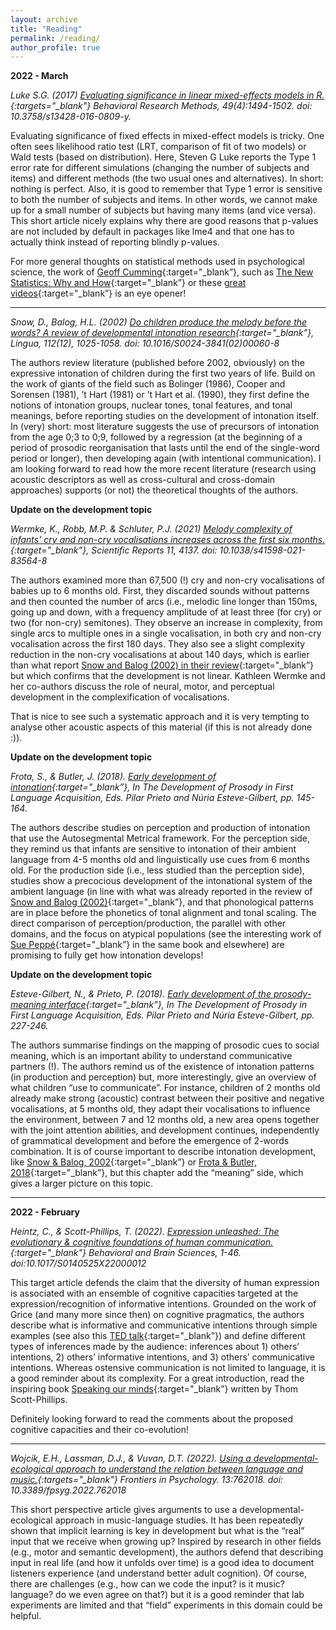 ```yaml
---
layout: archive
title: "Reading"
permalink: /reading/
author_profile: true
---
```


**2022 - March**

*Luke S.G. (2017) [Evaluating significance in linear mixed-effects models in R.](https://pubmed.ncbi.nlm.nih.gov/27620283/){:targets="_blank"} Behavioral Research Methods, 49(4):1494-1502. doi: 10.3758/s13428-016-0809-y.*

Evaluating significance of fixed effects in mixed-effect models is tricky. One often sees likelihood ratio test (LRT, comparison of fit of two models) or Wald tests (based on distribution). Here, Steven G Luke reports the Type 1 error rate for different simulations (changing the number of subjects and items) and different methods (the two usual ones and alternatives). In short: nothing is perfect. Also, it is good to remember that Type 1 error is sensitive to both the number of subjects and items. In other words, we cannot make up for a small number of subjects but having many items (and vice versa). This short article nicely explains why there are good reasons that p-values are not included by default in packages like lme4 and that one has to actually think instead of reporting blindly p-values.

For more general thoughts on statistical methods used in psychological science, the work of [Geoff Cumming](https://scholar.google.com/citations?user=0YcrKmYAAAAJ&hl=en){:target="_blank”}, such as [The New Statistics: Why and How](https://journals.sagepub.com/doi/10.1177/0956797613504966){:target="_blank”} or these [great videos](https://www.youtube.com/user/geoffdcumming/videos){:target="_blank”} is an eye opener!

***

*Snow, D., Balog, H.L. (2002) [Do children produce the melody before the words? A review of developmental intonation research](https://www.sciencedirect.com/science/article/pii/S0024384102000608?via%3Dihub){:target="_blank”}, Lingua, 112(12), 1025-1058. doi: 10.1016/S0024-3841(02)00060-8*

The authors review literature (published before 2002, obviously) on the expressive intonation of children during the first two years of life. Build on the work of giants of the field such as Bolinger (1986), Cooper and Sorensen (1981), ’t Hart (1981) or ’t Hart et al. (1990), they first define the notions of intonation groups, nuclear tones, tonal features, and tonal meanings, before reporting studies on the development of intonation itself. In (very) short: most literature suggests the use of precursors of intonation from the age 0;3 to 0;9, followed by a regression (at the beginning of a period of prosodic reorganisation that lasts until the end of the single-word period or longer), then developing again (with intentional communication). I am looking forward to read how the more recent literature (research using acoustic descriptors as well as cross-cultural and cross-domain approaches) supports (or not) the theoretical thoughts of the authors.

**Update on the development topic** 

*Wermke, K., Robb, M.P. & Schluter, P.J. (2021) [Melody complexity of infants’ cry and non-cry vocalisations increases across the first six months.](https://www.nature.com/articles/s41598-021-83564-8){:target="_blank”}, Scientific Reports 11, 4137. doi: 10.1038/s41598-021-83564-8*

The authors examined more than 67,500 (!) cry and non-cry vocalisations of babies up to 6 months old. First, they discarded sounds without patterns and then counted the number of arcs (i.e., melodic line longer than 150ms, going up and down, with a frequency amplitude of at least three (for cry) or two (for non-cry) semitones). They observe an increase in complexity, from single arcs to multiple ones in a single vocalisation, in both cry and non-cry vocalisation across the first 180 days. They also see a slight complexity reduction in the non-cry vocalisations at about 140 days, which is earlier than what report [Snow and Balog (2002) in their review](https://www.sciencedirect.com/science/article/pii/S0024384102000608?via%3Dihub){:target="_blank”} but which confirms that the development is not linear. Kathleen Wermke and her co-authors discuss the role of neural, motor, and perceptual development in the complexification of vocalisations. 

That is nice to see such a systematic approach and it is very tempting to analyse other acoustic aspects of this material (if this is not already done :)).

**Update on the development topic** 

*Frota, S., & Butler, J. (2018). [Early development of intonation](https://labfon.letras.ulisboa.pt/texts/Frota-Butler_2018.pdf){:target="_blank”}, In The Development of Prosody in First Language Acquisition, Eds. Pilar Prieto and Núria Esteve-Gilbert, pp. 145-164.* 

The authors describe studies on perception and production of intonation that use the Autosegmental Metrical framework. For the perception side, they remind us that infants are sensitive to intonation of their ambient language from 4-5 months old and linguistically use cues from 6 months old. For the production side (i.e., less studied than the perception side), studies show a precocious development of the intonational system of the ambient language (in line with what was already reported in the review of [Snow and Balog (2002)](https://www.sciencedirect.com/science/article/pii/S0024384102000608?via%3Dihub){:target="_blank”}, and that phonological patterns are in place before the phonetics of tonal alignment and tonal scaling. The direct comparison of perception/production, the parallel with other domains, and the focus on atypical populations (see the interesting work of [Sue Peppé](https://www.tandfonline.com/doi/abs/10.1080/17549500902906339){:target="_blank”} in the same book and elsewhere) are promising to fully get how intonation develops!

**Update on the development topic** 

*Esteve-Gilbert, N., & Prieto, P. (2018). [Early development of the prosody-meaning interface](https://benjamins.com/catalog/tilar.23.12est){:target="_blank”}, In The Development of Prosody in First Language Acquisition, Eds. Pilar Prieto and Núria Esteve-Gilbert, pp. 227-246.* 

The authors summarise findings on the mapping of prosodic cues to social meaning, which is an important ability to understand communicative partners (!). The authors remind us of the existence of intonation patterns (in production and perception) but, more interestingly, give an overview of what children “use to communicate”. For instance, children of 2 months old already make strong (acoustic) contrast between their positive and negative vocalisations, at 5 months old, they adapt their vocalisations to influence the environment, between 7 and 12 months old, a new area opens together with the joint attention abilities, and development continues, independently of grammatical development and before the emergence of 2-words combination. It is of course important to describe intonation development, like [Snow & Balog, 2002](https://www.sciencedirect.com/science/article/pii/S0024384102000608?via%3Dihub){:target="_blank”} or [Frota & Butler, 2018](https://labfon.letras.ulisboa.pt/texts/Frota-Butler_2018.pdf){:target="_blank”}, but this chapter add the “meaning” side, which gives a larger picture on this topic.

***

**2022 - February**

*Heintz, C., & Scott-Phillips, T. (2022). [Expression unleashed: The evolutionary & cognitive foundations of human communication.](https://pubmed.ncbi.nlm.nih.gov/34983701/){:target="_blank"} Behavioral and Brain Sciences, 1-46. doi:10.1017/S0140525X22000012*

This target article defends the claim that the diversity of human expression is associated with an ensemble of cognitive capacities targeted at the expression/recognition of informative intentions. Grounded on the work of Grice (and many more since then) on cognitive pragmatics, the authors describe what is informative and communicative intentions through simple examples (see also this [TED talk](https://www.ted.com/talks/thom_scott_phillips_how_communication_makes_us_human){:target="_blank”}) and define different types of inferences made by the audience: inferences about 1) others’ intentions, 2) others’ informative intentions, and 3) others’ communicative intentions. Whereas ostensive communication is not limited to language, it is a good reminder about its complexity. For a great introduction, read the inspiring book [Speaking our minds](https://thomscottphillips.com/book/){:target="_blank”} written by Thom Scott-Phillips.

Definitely looking forward to read the comments about the proposed cognitive capacities and their co-evolution!

***

*Wojcik, E.H., Lassman, D.J., & Vuvan, D.T. (2022). [Using a developmental-ecological approach to understand the relation between language and music.](https://www.frontiersin.org/articles/10.3389/fpsyg.2022.762018/full){:targets="_blank"} Frontiers in Psychology. 13:762018. doi: 10.3389/fpsyg.2022.762018* 

This short perspective article gives arguments to use a developmental-ecological approach in music-language studies. It has been repeatedly shown that implicit learning is key in development but what is the “real” input that we receive when growing up? Inspired by research in other fields (e.g., motor and semantic development), the authors defend that describing input in real life (and how it unfolds over time) is a good idea to document listeners experience (and understand better adult cognition). Of course, there are challenges (e.g., how can we code the input? is it music? language? do we even agree on that?) but it is a good reminder that lab experiments are limited and that “field” experiments in this domain could be helpful.
